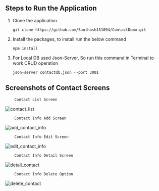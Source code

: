## Steps to Run the Application

1.  Clone the application

        git clone https://github.com/Santhosh151094/ContactDemo.git

2.  Install the packages, to install run the below command

        npm install

3.  For Local DB used Json-Server, So run this command in Terminal to work CRUD operation

        json-server contactdb.json --port 3001
        
        
## Screenshots of Contact Screens

        Contact List Screen

![contact_list](https://user-images.githubusercontent.com/39756478/84576549-29403580-add3-11ea-9c98-1e61a661bf71.png)


        Contact Info Add Screen

![add_contact_info](https://user-images.githubusercontent.com/39756478/84576689-53462780-add4-11ea-90e4-77dd45cc85e6.png)


        Contact Info Edit Screen

![edit_contact_info](https://user-images.githubusercontent.com/39756478/84576808-1595ce80-add5-11ea-83ce-85911e3eebda.png)


        Contact Info Detail Screen

![detail_contact](https://user-images.githubusercontent.com/39756478/84576707-7ffa3f00-add4-11ea-8c19-c279622eb714.png)


        Contact Info Delete Option

![delete_contact](https://user-images.githubusercontent.com/39756478/84576736-addf8380-add4-11ea-8b36-534cf135471e.png)


